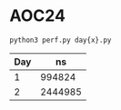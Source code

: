 # AOC24

`python3 perf.py day{x}.py`

| Day |   ns    |
|-----|---------|
|  1  |  994824 |
|  2  | 2444985 |